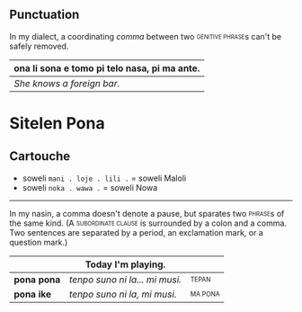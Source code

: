 ## Punctuation

In my dialect, a coordinating *comma* between two <sub><sup>GENITIVE PHRASE</sup></sub>s can't be safely removed.

| ona li sona e tomo pi telo nasa, pi ma ante. |
|:-|
| *She knows a foreign bar.* |

# Sitelen Pona

## Cartouche

* soweli `mani . loje . lili .` = soweli Maloli
* soweli `noka . wawa .` = soweli Nowa

<!-- poka wan: left; poka ante: right ??? -->
<!-- `nanpa tu wan lon poka wan` → `wan` -->

<!-- Piglet =  soweli Piki ? → soweli Mali = soweli mani lili -->
<!-- ona li kama lon poka jan. = He met someone. -->
<!-- mi pana e ona lon poka jan. = I made him meet someone. = I introduced him to someone. -->

<!-- I already did that. tenpo pini la mi kama a pali e ni. -->
<!-- open pi tenpo mute la - for the first time -->
<!-- pini pi tenpo mute la - for the last time -->


-----

In my nasin, a comma doesn't denote a pause, but sparates two <sub><sup>PHRASE</sup></sub>s of the same kind. (A <sub><sup>SUBORDINATE CLAUSE</sup></sub> is surrounded by a colon and a comma. Two sentences are separated by a period, an exclamation mark, or a question mark.)

| | Today I'm playing. | |
|-|-|-|
| **pona pona** | *tenpo suno ni la... mi musi.* | <sub><sup>TEPAN</sup></sub> |
| **pona ike**  | *tenpo suno ni la, mi musi.*   | <sub><sup>MA PONA</sup></sub> |

